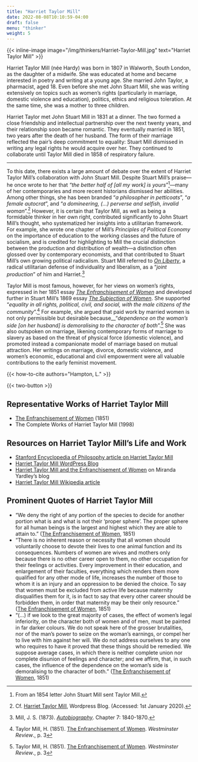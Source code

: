 ```yaml
---
title: "Harriet Taylor Mill"
date: 2022-08-08T10:10:59-04:00
draft: false
menu: "thinker"
weight: 5
---
```


{{< inline-image image="/img/thinkers/Harriet-Taylor-Mill.jpg" text="Harriet Taylor Mill" >}}

Harriet Taylor Mill (née Hardy) was born in 1807 in Walworth, South London, as the daughter of a midwife. She was educated at home and became interested in poetry and writing at a young age. She married John Taylor, a pharmacist, aged 18. Even before she met John Stuart Mill, she was writing extensively on topics such as women’s rights (particularly in marriage, domestic violence and education), politics, ethics and religious toleration. At the same time, she was a mother to three children.

Harriet Taylor met John Stuart Mill in 1831 at a dinner. The two formed a close friendship and intellectual partnership over the next twenty years, and their relationship soon became romantic. They eventually married in 1851, two years after the death of her husband. The form of their marriage reflected the pair’s deep commitment to equality: Stuart Mill dismissed in writing any legal rights he would acquire over her. They continued to collaborate until Taylor Mill died in 1858 of respiratory failure.

---

To this date, there exists a large amount of debate over the extent of Harriet Taylor Mill’s collaboration with John Stuart Mill. Despite Stuart Mill’s praise⁠—he once wrote to her that _“the better half of [all my work] is yours_”[^1]⁠—many of her contemporaries and more recent historians dismissed her abilities. Among other things, she has been branded “_a philosopher in petticoats_”, “_a female autocrat_”, and “_a domineering, (...) perverse and selfish, invalid woman_”.[^2] However, it is certain that Taylor Mill, as well as being a formidable thinker in her own right, contributed significantly to John Stuart Mill’s thought, who systematized her insights into a utilitarian framework. For example, she wrote one chapter of Mill’s _Principles of Political Economy_ on the importance of education to the working classes and the future of socialism, and is credited for highlighting to Mill the crucial distinction between the production and distribution of wealth––a distinction often glossed over by contemporary economists, and that contributed to Stuart Mill’s own growing political radicalism. Stuart Mill referred to _[On Liberty](https://www.utilitarianism.net/books/on-liberty-john-stuart-mill/1)_, a radical utilitarian defense of individuality and liberalism, as a “_joint production_” of him and Harriet.[^3]

Taylor Mill is most famous, however, for her views on women’s rights, expressed in her 1851 essay _[The Enfranchisement of Women](https://www.utilitarianism.net/books/enfranchisement-of-women-harriet-taylor-mill)_ and developed further in Stuart Mill’s 1869 essay _[The Subjection of Women](https://www.utilitarianism.net/books/the-subjection-of-women-john-stuart-mill/1)_. She supported “_equality in all rights, political, civil, and social, with the male citizens of the community_”.[^4] For example, she argued that paid work by married women is not only permissible but desirable because__“_dependence on the woman’s side [on her husband] is demoralising to the character of both_”.[^5] She was also outspoken on marriage, likening contemporary forms of marriage to slavery as based on the threat of physical force (domestic violence), and promoted instead a companionate model of marriage based on mutual attraction. Her writings on marriage, divorce, domestic violence, and women’s economic, educational and civil empowerment were all valuable contributions to the early feminist movement.

{{< how-to-cite authors="Hampton, L." >}}

{{< two-button >}}

## Representative Works of Harriet Taylor Mill

* [The Enfranchisement of Women](https://www.utilitarianism.net/books/enfranchisement-of-women-harriet-taylor-mill) (1851)
* The Complete Works of Harriet Taylor Mill (1998)

## Resources on Harriet Taylor Mill’s Life and Work

* [Stanford Encyclopedia of Philosophy article on Harriet Taylor Mill](https://plato.stanford.edu/entries/harriet-mill/)
* [Harriet Taylor Mill WordPress Blog](https://harriettaylormill.com/)
* [Harriet Taylor Mill and the Enfranchisement of Women](https://mirandayardley.com/en/harriet-taylor-mill-and-the-enfranchisement-of-women/) on Miranda Yardley’s blog
* [Harriet Taylor Mill Wikipedia article](https://en.wikipedia.org/wiki/Harriet_Taylor_Mill)

## Prominent Quotes of Harriet Taylor Mill

* “We deny the right of any portion of the species to decide for another portion what is and what is not their ‘proper sphere’. The proper sphere for all human beings is the largest and highest which they are able to attain to.” ([The Enfranchisement of Women](https://www.utilitarianism.net/books/enfranchisement-of-women-harriet-taylor-mill), 1851)
* “There is no inherent reason or necessity that all women should voluntarily choose to devote their lives to one animal function and its consequences. Numbers of women are wives and mothers only because there is no other career open to them, no other occupation for their feelings or activities. Every improvement in their education, and enlargement of their faculties, everything which renders them more qualified for any other mode of life, increases the number of those to whom it is an injury and an oppression to be denied the choice. To say that women must be excluded from active life because maternity disqualifies them for it, is in fact to say that every other career should be forbidden them, in order that maternity may be their only resource.” ([The Enfranchisement of Women](https://www.utilitarianism.net/books/enfranchisement-of-women-harriet-taylor-mill), 1851)
* “(...) if we look to the great majority of cases, the effect of women’s legal inferiority, on the character both of women and of men, must be painted in far darker colours. We do not speak here of the grosser brutalities, nor of the man’s power to seize on the woman’s earnings, or compel her to live with him against her will. We do not address ourselves to any one who requires to have it proved that these things should be remedied. We suppose average cases, in which there is neither complete union nor complete disunion of feelings and character; and we affirm, that, in such cases, the influence of the dependence on the woman’s side is demoralising to the character of both.” ([The Enfranchisement of Women](https://www.utilitarianism.net/books/enfranchisement-of-women-harriet-taylor-mill), 1851)

[^1]:
     From an 1854 letter John Stuart Mill sent Taylor Mill.

[^2]:
     Cf. [Harriet Taylor Mill](https://harriettaylormill.com/ ), Wordpress Blog. (Accessed: 1st January 2020).

[^3]:
     Mill, J. S. (1873). _[Autobiography](https://www.utilitarianism.net/books/autobiography-john-stuart-mill/7)_. Chapter 7: 1840-1870.

[^4]:
     Taylor Mill, H. (1851). [The Enfranchisement of Women](https://www.utilitarianism.net/books/enfranchisement-of-women-harriet-taylor-mill). _Westminster Review_., p. 3

[^5]:
     Taylor Mill, H. (1851). [The Enfranchisement of Women](https://www.utilitarianism.net/books/enfranchisement-of-women-harriet-taylor-mill). _Westminster Review_., p. 3
